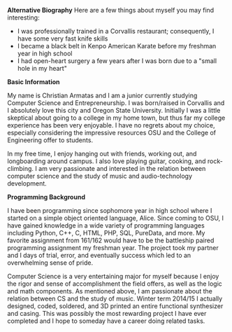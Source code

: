 **Alternative Biography**
Here are a few things about myself you may find interesting:
*	I was professionally trained in a Corvallis restaurant; consequently, I have some very fast knife skills
*	I became a black belt in Kenpo American Karate before my freshman year in high school
*	I had open-heart surgery a few years after I was born due to a "small hole in my heart"


**Basic Information**

My name is Christian Armatas and I am a junior currently studying Computer Science and Entrepreneurship. I was born/raised in
Corvallis and I absolutely love this city and Oregon State University. Initially I was a little skeptical about going to a college in my home town, but thus far my college experience has been very enjoyable. I have no regrets about my choice, especially considering the impressive resources OSU and the College of Engineering offer to students.

In my free time, I enjoy hanging out with friends, working out, and longboarding around campus. I also love playing guitar,
cooking, and rock-climbing. I am very passionate and interested in the relation between computer science and the study of music
and audio-technology development. 

**Programming Background**

I have been programming since sophomore year in high school where I started on a simple object oriented language, Alice. Since
coming to OSU, I have gained knowledge in a wide variety of programming languages including Python, C++, C, HTML, PHP, SQL,
PureData, and more. My favorite assignment from 161/162 would have to be the battleship paired programming assignment my
freshman year. The project took my partner and I days of trial, error, and eventually success which led to an overwhelming sense
of pride.

Computer Science is a very entertaining major for myself because I enjoy the rigor and sense of accomplishment the field offers,
as well as the logic and math components. As mentioned above, I am passionate about the relation between CS and the study of
music. Winter term 2014/15 I actually designed, coded, soldered, and 3D printed an entire functional synthesizer and casing.
This was possibly the most rewarding project I have ever completed and I hope to someday have a career doing related tasks.

